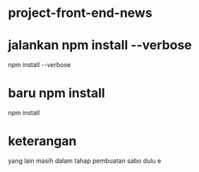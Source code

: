 # project-front-end-news

# jalankan npm install --verbose
npm install --verbose

# baru npm install
npm install

# keterangan
yang lain masih dalam tahap pembuatan sabo dulu e
